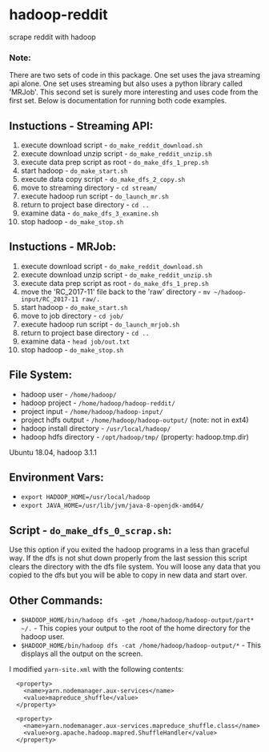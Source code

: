 # hadoop-reddit
scrape reddit with hadoop

### Note:
There are two sets of code in this package. One set uses the java streaming api alone.
One set uses streaming but also uses a python library called 'MRJob'. This second set
is surely more interesting and uses code from the first set. Below is
documentation for running both code examples.

## Instuctions - Streaming API:
1. execute download script - `do_make_reddit_download.sh`
2. execute download unzip script - `do_make_reddit_unzip.sh`
3. execute data prep script as root - `do_make_dfs_1_prep.sh`
4. start hadoop - `do_make_start.sh`
5. execute data copy script - `do_make_dfs_2_copy.sh`
6. move to streaming directory - `cd stream/`
7. execute hadoop run script - `do_launch_mr.sh`
8. return to project base directory - `cd ..`
9. examine data - `do_make_dfs_3_examine.sh`
10. stop hadoop - `do_make_stop.sh`

## Instuctions - MRJob:
1. execute download script - `do_make_reddit_download.sh`
2. execute download unzip script - `do_make_reddit_unzip.sh`
3. execute data prep script as root - `do_make_dfs_1_prep.sh`
4. move the 'RC_2017-11' file back to the 'raw' directory - `mv ~/hadoop-input/RC_2017-11 raw/.`
4. start hadoop - `do_make_start.sh`
5. move to job directory - `cd job/`
6. execute hadoop run script - `do_launch_mrjob.sh`
7. return to project base directory - `cd ..`
7. examine data - `head job/out.txt`
8. stop hadoop - `do_make_stop.sh`

## File System:
* hadoop user - `/home/hadoop/`
* hadoop project - `/home/hadoop/hadoop-reddit/`
* project input - `/home/hadoop/hadoop-input/`
* project hdfs output - `/home/hadoop/hadoop-output/` (note: not in ext4)
* hadoop install directory - `/usr/local/hadoop/`
* hadoop hdfs directory - `/opt/hadoop/tmp/` (property: hadoop.tmp.dir)

Ubuntu 18.04, hadoop 3.1.1

## Environment Vars:
* `export HADOOP_HOME=/usr/local/hadoop`
* `export JAVA_HOME=/usr/lib/jvm/java-8-openjdk-amd64/`

## Script - `do_make_dfs_0_scrap.sh`:
Use this option if you exited the hadoop programs in a less than graceful way. If the dfs is not shut down properly from the last session this script clears the directory with the dfs file system. You will loose any data that you copied to the dfs but you will be able to copy in new data and start over.

## Other Commands:
* `$HADOOP_HOME/bin/hadoop dfs -get /home/hadoop/hadoop-output/part* ~/.` - This copies your output to the root of the home directory for the hadoop user.
* `$HADOOP_HOME/bin/hadoop dfs -cat /home/hadoop/hadoop-output/*` - This displays all the output on the screen.

I modified `yarn-site.xml` with the following contents:
```
  <property>
    <name>yarn.nodemanager.aux-services</name>
    <value>mapreduce_shuffle</value>
  </property>

  <property>
    <name>yarn.nodemanager.aux-services.mapreduce_shuffle.class</name>
    <value>org.apache.hadoop.mapred.ShuffleHandler</value>
  </property>
```

